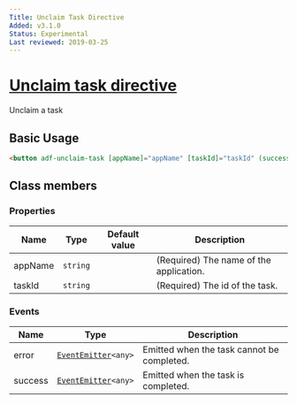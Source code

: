 ```yaml
---
Title: Unclaim Task Directive
Added: v3.1.0
Status: Experimental
Last reviewed: 2019-03-25
---
```


# [Unclaim task directive](../../../lib/process-services-cloud/src/lib/task/directives/unclaim-task.directive.ts "Defined in unclaim-task.directive.ts")

Unclaim a task

## Basic Usage

```html
<button adf-unclaim-task [appName]="appName" [taskId]="taskId" (success)="onTaskUnclaimed()">Complete</button>
```

## Class members

### Properties

| Name | Type | Default value | Description |
| ---- | ---- | ------------- | ----------- |
| appName | `string` |  | (Required) The name of the application. |
| taskId | `string` |  | (Required) The id of the task. |

### Events

| Name | Type | Description |
| ---- | ---- | ----------- |
| error | [`EventEmitter`](https://angular.io/api/core/EventEmitter)`<any>` | Emitted when the task cannot be completed. |
| success | [`EventEmitter`](https://angular.io/api/core/EventEmitter)`<any>` | Emitted when the task is completed. |
